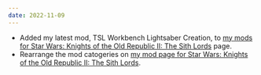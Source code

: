 ```yaml
---
date: 2022-11-09
---
```


* Added my latest mod, TSL Workbench Lightsaber Creation, to [my mods for Star Wars: Knights of the Old Republic II: The Sith Lords](/mycreations/mods/kotor2) page.
* Rearrange the mod catogeries on [my mod page for Star Wars: Knights of the Old Republic II: The Sith Lords](/mycreations/mods/kotor2).